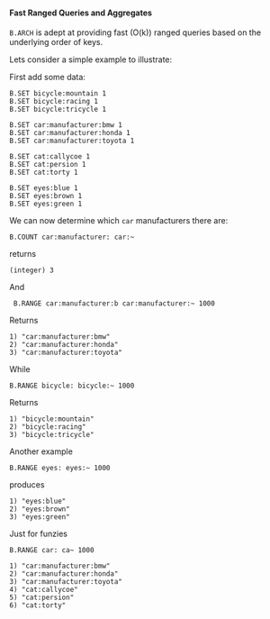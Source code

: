 #### Fast Ranged Queries and Aggregates

`B.ARCH` is adept at providing fast (O(k)) ranged queries based on the underlying order of keys.

Lets consider a simple example to illustrate:

First add some data:

```redis
B.SET bicycle:mountain 1
B.SET bicycle:racing 1
B.SET bicycle:tricycle 1

B.SET car:manufacturer:bmw 1
B.SET car:manufacturer:honda 1
B.SET car:manufacturer:toyota 1

B.SET cat:callycoe 1
B.SET cat:persion 1
B.SET cat:torty 1

B.SET eyes:blue 1
B.SET eyes:brown 1
B.SET eyes:green 1
```
We can now determine which `car` manufacturers there are:

```redis
B.COUNT car:manufacturer: car:~

```
returns 
```redis
(integer) 3
```

And 
```redis
 B.RANGE car:manufacturer:b car:manufacturer:~ 1000
```

Returns
```redis
1) "car:manufacturer:bmw"
2) "car:manufacturer:honda"
3) "car:manufacturer:toyota"
```

While
```redis
B.RANGE bicycle: bicycle:~ 1000
```

Returns
```redis
1) "bicycle:mountain"
2) "bicycle:racing"
3) "bicycle:tricycle"
```

Another example

```redis
B.RANGE eyes: eyes:~ 1000
```

produces
```redis
1) "eyes:blue"
2) "eyes:brown"
3) "eyes:green"
```

Just for funzies

```redis
B.RANGE car: ca~ 1000 
```

```redis
1) "car:manufacturer:bmw"
2) "car:manufacturer:honda"
3) "car:manufacturer:toyota"
4) "cat:callycoe"
5) "cat:persion"
6) "cat:torty"
```